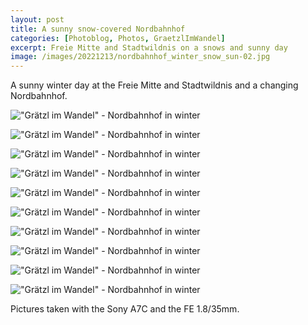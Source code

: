 ```yaml
---
layout: post
title: A sunny snow-covered Nordbahnhof
categories: [Photoblog, Photos, GraetzlImWandel]
excerpt: Freie Mitte and Stadtwildnis on a snows and sunny day
image: /images/20221213/nordbahnhof_winter_snow_sun-02.jpg
---
```


A sunny winter day at the Freie Mitte and Stadtwildnis and a changing Nordbahnhof.

!["Grätzl im Wandel" - Nordbahnhof in winter](../images/20221213/nordbahnhof_winter_snow_sun-01.jpg)

!["Grätzl im Wandel" - Nordbahnhof in winter](../images/20221213/nordbahnhof_winter_snow_sun-02.jpg)

!["Grätzl im Wandel" - Nordbahnhof in winter](../images/20221213/nordbahnhof_winter_snow_sun-03.jpg)

!["Grätzl im Wandel" - Nordbahnhof in winter](../images/20221213/nordbahnhof_winter_snow_sun-04.jpg)

!["Grätzl im Wandel" - Nordbahnhof in winter](../images/20221213/nordbahnhof_winter_snow_sun-05.jpg)

!["Grätzl im Wandel" - Nordbahnhof in winter](../images/20221213/nordbahnhof_winter_snow_sun-06.jpg)

!["Grätzl im Wandel" - Nordbahnhof in winter](../images/20221213/nordbahnhof_winter_snow_sun-07.jpg)

!["Grätzl im Wandel" - Nordbahnhof in winter](../images/20221213/nordbahnhof_winter_snow_sun-08.jpg)

!["Grätzl im Wandel" - Nordbahnhof in winter](../images/20221213/nordbahnhof_winter_snow_sun-09.jpg)

!["Grätzl im Wandel" - Nordbahnhof in winter](../images/20221213/nordbahnhof_winter_snow_sun-10.jpg)



Pictures taken with the Sony A7C and the FE 1.8/35mm.
